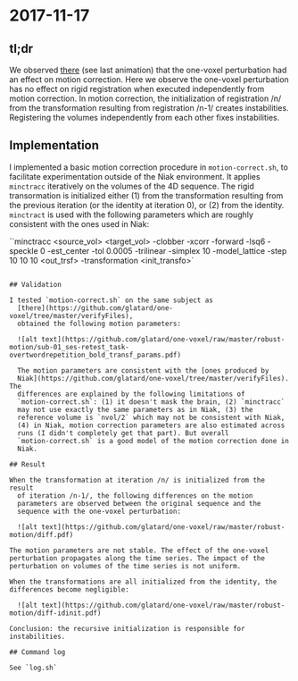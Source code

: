 # 2017-11-17

## tl;dr

  We observed
 [there](https://github.com/glatard/one-voxel/tree/master/verifyFiles)
 (see last animation) that the one-voxel perturbation had an effect on
 motion correction.  Here we observe the one-voxel perturbation has no
 effect on rigid registration when executed independently from motion
 correction. In motion correction, the initialization of registration
 /n/ from the transformation resulting from registration /n-1/ creates
 instabilities. Registering the volumes independently from each other
 fixes instabilities.

## Implementation

I implemented a basic motion correction procedure in
  `motion-correct.sh`, to facilitate experimentation outside of the
  Niak environment. It applies `minctracc` iteratively on the volumes
  of the 4D sequence. The rigid transormation is initialized either
  (1) from the transformation resulting from the previous iteration
  (or the identity at iteration 0), or (2) from the
  identity. `minctract` is used with the following parameters which
  are roughly consistent with the ones used in Niak:

``minctracc <source_vol> <target_vol> -clobber -xcorr -forward -lsq6 -speckle 0 -est_center -tol 0.0005 -trilinear -simplex 10 -model_lattice -step 10 10 10 <out_trsf> -transformation <init_transfo>`

```

## Validation

I tested `motion-correct.sh` on the same subject as
  [there](https://github.com/glatard/one-voxel/tree/master/verifyFiles),
  obtained the following motion parameters:
  
  ![alt text](https://github.com/glatard/one-voxel/raw/master/robust-motion/sub-01_ses-retest_task-overtwordrepetition_bold_transf_params.pdf)
  
  The motion parameters are consistent with the [ones produced by
  Niak](https://github.com/glatard/one-voxel/tree/master/verifyFiles). The
  differences are explained by the following limitations of
  `motion-correct.sh`: (1) it doesn't mask the brain, (2) `minctracc`
  may not use exactly the same parameters as in Niak, (3) the
  reference volume is `nvol/2` which may not be consistent with Niak,
  (4) in Niak, motion correction parameters are also estimated across
  runs (I didn't completely get that part). But overall
  `motion-correct.sh` is a good model of the motion correction done in
  Niak.

## Result

When the transformation at iteration /n/ is initialized from the result
  of iteration /n-1/, the following differences on the motion
  parameters are observed between the original sequence and the
  sequence with the one-voxel perturbation:

  ![alt text](https://github.com/glatard/one-voxel/raw/master/robust-motion/diff.pdf)

The motion parameters are not stable. The effect of the one-voxel
perturbation propagates along the time series. The impact of the
perturbation on volumes of the time series is not uniform.

When the transformations are all initialized from the identity, the
differences become negligible:

  ![alt text](https://github.com/glatard/one-voxel/raw/master/robust-motion/diff-idinit.pdf)

Conclusion: the recursive initialization is responsible for instabilities.

## Command log

See `log.sh`